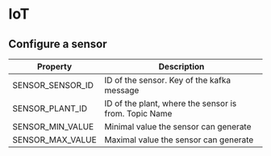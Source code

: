 # IoT

## Configure a sensor

| Property         |      Description                                       |
|------------------|--------------------------------------------------------|
| SENSOR_SENSOR_ID | ID of the sensor. Key of the kafka message             |
| SENSOR_PLANT_ID  | ID of the plant, where the sensor is from. Topic Name  |
| SENSOR_MIN_VALUE | Minimal value the sensor can generate                  |
| SENSOR_MAX_VALUE | Maximal value the sensor can generate                  |